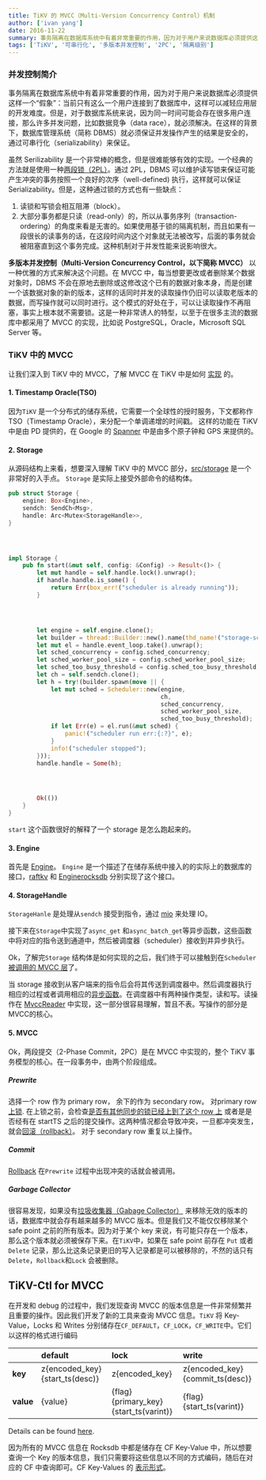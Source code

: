 ```yaml
---
title: TiKV 的 MVCC（Multi-Version Concurrency Control）机制
author: ['ivan yang']
date: 2016-11-22
summary: 事务隔离在数据库系统中有着非常重要的作用，因为对于用户来说数据库必须提供这样一个“假象”：当前只有这么一个用户连接到了数据库中，这样可以减轻应用层的开发难度。但是，对于数据库系统来说，因为同一时间可能会存在很多用户连接，那么许多并发问题，比如数据竞争（data race），就必须解决。在这样的背景下，数据库管理系统（简称 DBMS）就必须保证并发操作产生的结果是安全的，通过可串行化（serializability）来保证。
tags: ['TiKV', '可串行化', '多版本并发控制', '2PC', '隔离级别']
---
```



### 并发控制简介
事务隔离在数据库系统中有着非常重要的作用，因为对于用户来说数据库必须提供这样一个“假象”：当前只有这么一个用户连接到了数据库中，这样可以减轻应用层的开发难度。但是，对于数据库系统来说，因为同一时间可能会存在很多用户连接，那么许多并发问题，比如数据竞争（data race），就必须解决。在这样的背景下，数据库管理系统（简称 DBMS）就必须保证并发操作产生的结果是安全的，通过可串行化（serializability）来保证。


虽然 Serilizability 是一个非常棒的概念，但是很难能够有效的实现。一个经典的方法就是使用一种[两段锁（2PL）][1]。通过 2PL，DBMS 可以维护读写锁来保证可能产生冲突的事务按照一个良好的次序（well-defined) 执行，这样就可以保证 Serializability。但是，这种通过锁的方式也有一些缺点：

1. 读锁和写锁会相互阻滞（block）。
2. 大部分事务都是只读（read-only）的，所以从事务序列（transaction-ordering）的角度来看是无害的。如果使用基于锁的隔离机制，而且如果有一段很长的读事务的话，在这段时间内这个对象就无法被改写，后面的事务就会被阻塞直到这个事务完成。这种机制对于并发性能来说影响很大。

**多版本并发控制（Multi-Version Concurrency Control，以下简称 MVCC）** 以一种优雅的方式来解决这个问题。在 MVCC 中，每当想要更改或者删除某个数据对象时，DBMS 不会在原地去删除或这修改这个已有的数据对象本身，而是创建一个该数据对象的新的版本，这样的话同时并发的读取操作仍旧可以读取老版本的数据，而写操作就可以同时进行。这个模式的好处在于，可以让读取操作不再阻塞，事实上根本就不需要锁。这是一种非常诱人的特型，以至于在很多主流的数据库中都采用了 MVCC 的实现，比如说 PostgreSQL，Oracle，Microsoft SQL Server 等。


### TiKV 中的 MVCC
让我们深入到 TiKV 中的 MVCC，了解 MVCC 在 TiKV 中是如何 [实现](https://github.com/pingcap/tikv/tree/master/src/storage) 的。


#### 1. Timestamp Oracle(TSO)
因为`TiKV` 是一个分布式的储存系统，它需要一个全球性的授时服务，下文都称作 TSO（Timestamp Oracle），来分配一个单调递增的时间戳。 这样的功能在 TiKV 中是由 PD 提供的，在 Google 的 [Spanner](http://static.googleusercontent.com/media/research.google.com/en//archive/spanner-osdi2012.pdf) 中是由多个原子钟和 GPS 来提供的。


#### 2. Storage
从源码结构上来看，想要深入理解 TiKV 中的 MVCC 部分，[src/storage](https://github.com/tikv/tikv/blob/1050931de5d9b47423f997d6fc456bd05bd234a7/src/storage/mod.rs) 是一个非常好的入手点。 `Storage` 是实际上接受外部命令的结构体。

```rust
pub struct Storage {
    engine: Box<Engine>,
    sendch: SendCh<Msg>,
    handle: Arc<Mutex<StorageHandle>>,
}




impl Storage {
    pub fn start(&mut self, config: &Config) -> Result<()> {
        let mut handle = self.handle.lock().unwrap();
        if handle.handle.is_some() {
            return Err(box_err!("scheduler is already running"));
        }




        let engine = self.engine.clone();
        let builder = thread::Builder::new().name(thd_name!("storage-scheduler"));
        let mut el = handle.event_loop.take().unwrap();
        let sched_concurrency = config.sched_concurrency;
        let sched_worker_pool_size = config.sched_worker_pool_size;
        let sched_too_busy_threshold = config.sched_too_busy_threshold;
        let ch = self.sendch.clone();
        let h = try!(builder.spawn(move || {
            let mut sched = Scheduler::new(engine,
                                           ch,
                                           sched_concurrency,
                                           sched_worker_pool_size,
                                           sched_too_busy_threshold);
            if let Err(e) = el.run(&mut sched) {
                panic!("scheduler run err:{:?}", e);
            }
            info!("scheduler stopped");
        }));
        handle.handle = Some(h);




        Ok(())
    }
}

```

`start` 这个函数很好的解释了一个 storage 是怎么跑起来的。


#### 3. Engine
首先是 [Engine](https://github.com/tikv/tikv/blob/1050931de5d9b47423f997d6fc456bd05bd234a7/src/storage/engine/mod.rs#L44)。 `Engine` 是一个描述了在储存系统中接入的的实际上的数据库的接口，[raftkv](https://github.com/tikv/tikv/blob/1050931de5d9b47423f997d6fc456bd05bd234a7/src/storage/engine/raftkv.rs#L91) 和 [Enginerocksdb](https://github.com/tikv/tikv/blob/1050931de5d9b47423f997d6fc456bd05bd234a7/src/storage/engine/rocksdb.rs#L66) 分别实现了这个接口。


#### 4. StorageHandle
`StorageHanle` 是处理从`sendch` 接受到指令，通过 [mio](https://github.com/carllerche/mio) 来处理 IO。


接下来在`Storage`中实现了`async_get` 和`async_batch_get`等异步函数，这些函数中将对应的指令送到通道中，然后被调度器（scheduler）接收到并异步执行。


Ok，了解完`Storage` 结构体是如何实现的之后，我们终于可以接触到在`Scheduler` [被调用的 MVCC 层](https://github.com/tikv/tikv/blob/1050931de5d9b47423f997d6fc456bd05bd234a7/src/storage/txn/scheduler.rs#L763)了。


当 storage 接收到从客户端来的指令后会将其传送到调度器中。然后调度器执行相应的过程或者调用相应的[异步函数](https://github.com/tikv/tikv/blob/1050931de5d9b47423f997d6fc456bd05bd234a7/src/storage/txn/scheduler.rs#L643)。在调度器中有两种操作类型，读和写。读操作在 [MvccReader](https://github.com/tikv/tikv/blob/1050931de5d9b47423f997d6fc456bd05bd234a7/src/storage/mvcc/reader.rs#L20) 中实现，这一部分很容易理解，暂且不表。写操作的部分是MVCC的核心。


#### 5. MVCC
Ok，两段提交（2-Phase Commit，2PC）是在 MVCC 中实现的，整个 TiKV 事务模型的核心。在一段事务中，由两个阶段组成。


##### Prewrite
选择一个 row 作为 primary row， 余下的作为 secondary row。
对primary row [上锁](https://github.com/tikv/tikv/blob/1050931de5d9b47423f997d6fc456bd05bd234a7/src/storage/mvcc/txn.rs#L80). 在上锁之前，会检查[是否有其他同步的锁已经上到了这个 row 上](https://github.com/tikv/tikv/blob/1050931de5d9b47423f997d6fc456bd05bd234a7/src/storage/mvcc/txn.rs#L71) 或者是是否经有在 startTS 之后的提交操作。这两种情况都会导致冲突，一旦都冲突发生，就会[回滚（rollback）](https://github.com/tikv/tikv/blob/1050931de5d9b47423f997d6fc456bd05bd234a7/src/storage/mvcc/txn.rs#L115)。
对于 secondary row 重复以上操作。


##### Commit
[Rollback](https://github.com/tikv/tikv/blob/1050931de5d9b47423f997d6fc456bd05bd234a7/src/storage/mvcc/txn.rs#L115) 在`Prewrite` 过程中出现冲突的话就会被调用。


##### Garbage Collector
很容易发现，如果没有[垃圾收集器（Gabage Collector）](https://github.com/tikv/tikv/blob/1050931de5d9b47423f997d6fc456bd05bd234a7/src/storage/mvcc/txn.rs#L143) 来移除无效的版本的话，数据库中就会存有越来越多的 MVCC 版本。但是我们又不能仅仅移除某个 safe point 之前的所有版本。因为对于某个 key 来说，有可能只存在一个版本，那么这个版本就必须被保存下来。在`TiKV`中，如果在 safe point 前存在 `Put` 或者 `Delete` 记录，那么比这条记录更旧的写入记录都是可以被移除的，不然的话只有`Delete`，`Rollback`和`Lock` 会被删除。



## TiKV-Ctl for MVCC
在开发和 debug 的过程中，我们发现查询 MVCC 的版本信息是一件非常频繁并且重要的操作。因此我们开发了新的工具来查询 MVCC 信息。`TiKV` 将 Key-Value，Locks 和 Writes 分别储存在`CF_DEFAULT`，`CF_LOCK`，`CF_WRITE`中。它们以这样的格式进行编码


|           | default                        | lock                                  | write                           |
|:----------|:-------------------------------|:--------------------------------------|:--------------------------------|
| **key**   | z{encoded_key}{start_ts(desc)} | z{encoded_key}                        | z{encoded_key}{commit_ts(desc)} |
| **value** | {value}                        | {flag}{primary_key}{start_ts(varint)} | {flag}{start_ts(varint)}        |

Details can be found [here](https://github.com/pingcap/tikv/issues/1077).


因为所有的 MVCC 信息在 Rocksdb 中都是储存在 CF Key-Value 中，所以想要查询一个 Key 的版本信息，我们只需要将这些信息以不同的方式编码，随后在对应的 CF 中查询即可。CF Key-Values 的 [表示形式](https://github.com/tikv/tikv/blob/1050931de5d9b47423f997d6fc456bd05bd234a7/src/bin/tikv-ctl.rs#L210)。

[1]: https://en.wikipedia.org/wiki/Two-phase_locking
